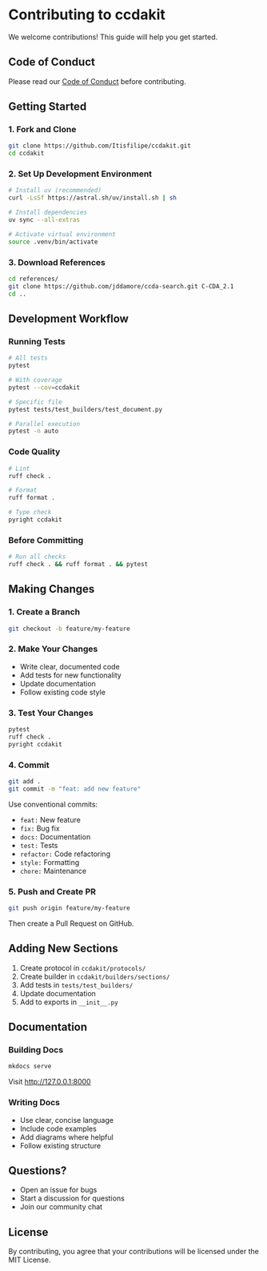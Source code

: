 # Contributing to ccdakit

We welcome contributions! This guide will help you get started.

## Code of Conduct

Please read our [Code of Conduct](../about/code-of-conduct.md) before contributing.

## Getting Started

### 1. Fork and Clone

```bash
git clone https://github.com/Itisfilipe/ccdakit.git
cd ccdakit
```

### 2. Set Up Development Environment

```bash
# Install uv (recommended)
curl -LsSf https://astral.sh/uv/install.sh | sh

# Install dependencies
uv sync --all-extras

# Activate virtual environment
source .venv/bin/activate
```

### 3. Download References

```bash
cd references/
git clone https://github.com/jddamore/ccda-search.git C-CDA_2.1
cd ..
```

## Development Workflow

### Running Tests

```bash
# All tests
pytest

# With coverage
pytest --cov=ccdakit

# Specific file
pytest tests/test_builders/test_document.py

# Parallel execution
pytest -n auto
```

### Code Quality

```bash
# Lint
ruff check .

# Format
ruff format .

# Type check
pyright ccdakit
```

### Before Committing

```bash
# Run all checks
ruff check . && ruff format . && pytest
```

## Making Changes

### 1. Create a Branch

```bash
git checkout -b feature/my-feature
```

### 2. Make Your Changes

- Write clear, documented code
- Add tests for new functionality
- Update documentation
- Follow existing code style

### 3. Test Your Changes

```bash
pytest
ruff check .
pyright ccdakit
```

### 4. Commit

```bash
git add .
git commit -m "feat: add new feature"
```

Use conventional commits:
- `feat:` New feature
- `fix:` Bug fix
- `docs:` Documentation
- `test:` Tests
- `refactor:` Code refactoring
- `style:` Formatting
- `chore:` Maintenance

### 5. Push and Create PR

```bash
git push origin feature/my-feature
```

Then create a Pull Request on GitHub.

## Adding New Sections

1. Create protocol in `ccdakit/protocols/`
2. Create builder in `ccdakit/builders/sections/`
3. Add tests in `tests/test_builders/`
4. Update documentation
5. Add to exports in `__init__.py`

## Documentation

### Building Docs

```bash
mkdocs serve
```

Visit http://127.0.0.1:8000

### Writing Docs

- Use clear, concise language
- Include code examples
- Add diagrams where helpful
- Follow existing structure

## Questions?

- Open an issue for bugs
- Start a discussion for questions
- Join our community chat

## License

By contributing, you agree that your contributions will be licensed under the MIT License.
